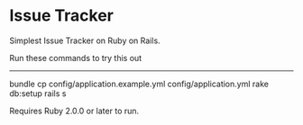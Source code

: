 Issue Tracker
=========
Simplest Issue Tracker on Ruby on Rails.

Run these commands to try this out

-------------
bundle
cp config/application.example.yml config/application.yml
rake db:setup
rails s

Requires Ruby 2.0.0 or later to run.